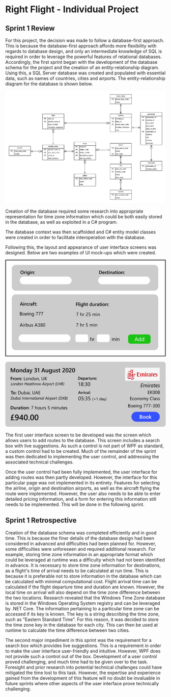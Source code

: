 # Right Flight - Individual Project

## Sprint 1 Review

For this project, the decision was made to follow a database-first approach. This is because the database-first approach affords more flexibility with regards to database design, and only an intermediate knowledge of SQL is required in order to leverage the powerful features of relational databases. Accordingly, the first sprint began with the development of the database schema for the project and the creation of an entity-relationship diagram. Using this, a SQL Server database was created and populated with essential data, such as names of countries, cities and airports. The entity-relationship diagram for the database is shown below.

![](Images/er_diagram.png)

Creation of the database required some research into appropriate representation for time zone information which could be both easily stored in the database, as well as exploited in a C# program.

The database context was then scaffolded and C# entity model classes were created in order to facilitate interoperation with the database.

Following this, the layout and appearance of user interface screens was designed. Below are two examples of UI mock-ups which were created.

![](Images/add_route_screen.png)

![](Images/flight_search_screen.png)

The first user interface screen to be developed was the screen which allows users to add routes to the database. This screen includes a search box with live suggestions. As such a control is not part of WPF as standard, a custom control had to be created. Much of the remainder of the sprint was then dedicated to implementing the user control, and addressing the associated technical challenges. 

Once the user control had been fully implemented, the user interface for adding routes was then partly developed. However, the interface for this particular page was not implemented in its entirety. Features for selecting the airline, origin and destination airports, as well as the aircraft flying the route were implemented. However, the user also needs to be able to enter detailed pricing information, and a form for entering this information still needs to be implemented. This will be done in the following sprint.

## Sprint 1 Retrospective

Creation of the database schema was completed efficiently and in good time. This is because the finer details of the database design had been considered in advanced and difficulties had been planned for. However, some difficulties were unforeseen and required additional research. For example, storing time zone information in an appropriate format which could be leveraged at runtime was a difficulty which had not been identified in advance. It is necessary to store time zone information for destinations, as a flight's time of arrival needs to be calculated at run time. This is because it is preferable not to store information in the database which can be calculated with minimal computational cost. Flight arrival time can be calculated if the flight departure time and duration are known. However, the local time on arrival will also depend on the time zone difference between the two locations. Research revealed that the Windows Time Zone database is stored in the Windows Operating System registry and can be leveraged by .NET Core. The information pertaining to a particular time zone can be accessed if its key is known. The key is a string describing the time zone, such as "Eastern Standard Time". For this reason, it was decided to store the time zone key in the database for each city. This can then be used at runtime to calculate the time difference between two cities.

The second major impediment in this sprint was the requirement for a search box which provides live suggestions. This is a requirement in order to make the user interface user-friendly and intuitive. However, WPF does not provide such a control out of the box. Development of a user control proved challenging, and much time had to be given over to the task. Foresight and prior research into potential technical challenges could have mitigated the time lost to this task. However, the expertise and experience gained from the development of this feature will no doubt be invaluable in future sprints where other aspects of the user interface prove technically challenging.